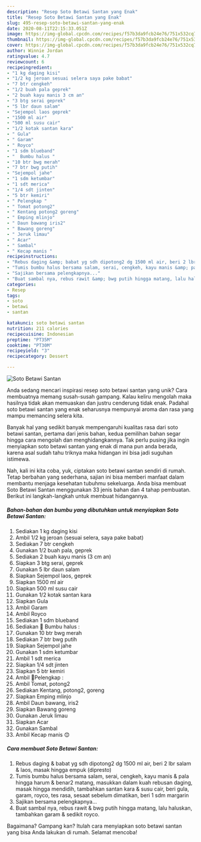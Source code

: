 ```yaml
---
description: "Resep Soto Betawi Santan yang Enak"
title: "Resep Soto Betawi Santan yang Enak"
slug: 495-resep-soto-betawi-santan-yang-enak
date: 2020-08-11T22:15:33.051Z
image: https://img-global.cpcdn.com/recipes/f57b3da9fcb24e76/751x532cq70/soto-betawi-santan-foto-resep-utama.jpg
thumbnail: https://img-global.cpcdn.com/recipes/f57b3da9fcb24e76/751x532cq70/soto-betawi-santan-foto-resep-utama.jpg
cover: https://img-global.cpcdn.com/recipes/f57b3da9fcb24e76/751x532cq70/soto-betawi-santan-foto-resep-utama.jpg
author: Winnie Jordan
ratingvalue: 4.7
reviewcount: 6
recipeingredient:
- "1 kg daging kisi"
- "1/2 kg jeroan sesuai selera saya pake babat"
- "7 btr cengkeh"
- "1/2 buah pala geprek"
- "2 buah kayu manis 3 cm an"
- "3 btg serai geprek"
- "5 lbr daun salam"
- "Sejempol laos geprek"
- "1500 ml air"
- "500 ml susu cair"
- "1/2 kotak santan kara"
- " Gula"
- " Garam"
- " Royco"
- "1 sdm blueband"
- "  Bumbu halus "
- "10 btr bwg merah"
- "7 btr bwg putih"
- "Sejempol jahe"
- "1 sdm ketumbar"
- "1 sdt merica"
- "1/4 sdt jinten"
- "5 btr kemiri"
- " Pelengkap "
- " Tomat potong2"
- " Kentang potong2 goreng"
- " Emping mlinjo"
- " Daun bawang iris2"
- " Bawang goreng"
- " Jeruk limau"
- " Acar"
- " Sambal"
- " Kecap manis "
recipeinstructions:
- "Rebus daging &amp; babat yg sdh dipotong2 dg 1500 ml air, beri 2 lbr salam &amp; laos, masak hingga empuk (dipresto)"
- "Tumis bumbu halus bersama salam, serai, cengkeh, kayu manis &amp; pala hingga harum &amp; benar2 matang, masukkan dalam kuah rebusan daging, masak hingga mendidih, tambahkan santan kara &amp; susu cair, beri gula, garam, royco, tes rasa, sesaat sebelum dimatikan, beri 1 sdm margarin"
- "Sajikan bersama pelengkapnya..."
- "Buat sambal nya, rebus rawit &amp; bwg putih hingga matang, lalu haluskan, tambahkan garam &amp; sedikit royco."
categories:
- Resep
tags:
- soto
- betawi
- santan

katakunci: soto betawi santan 
nutrition: 211 calories
recipecuisine: Indonesian
preptime: "PT35M"
cooktime: "PT30M"
recipeyield: "3"
recipecategory: Dessert

---
```



![Soto Betawi Santan](https://img-global.cpcdn.com/recipes/f57b3da9fcb24e76/751x532cq70/soto-betawi-santan-foto-resep-utama.jpg)

Anda sedang mencari inspirasi resep soto betawi santan yang unik? Cara membuatnya memang susah-susah gampang. Kalau keliru mengolah maka hasilnya tidak akan memuaskan dan justru cenderung tidak enak. Padahal soto betawi santan yang enak seharusnya mempunyai aroma dan rasa yang mampu memancing selera kita.



Banyak hal yang sedikit banyak mempengaruhi kualitas rasa dari soto betawi santan, pertama dari jenis bahan, kedua pemilihan bahan segar hingga cara mengolah dan menghidangkannya. Tak perlu pusing jika ingin menyiapkan soto betawi santan yang enak di mana pun anda berada, karena asal sudah tahu triknya maka hidangan ini bisa jadi suguhan istimewa.


Nah, kali ini kita coba, yuk, ciptakan soto betawi santan sendiri di rumah. Tetap berbahan yang sederhana, sajian ini bisa memberi manfaat dalam membantu menjaga kesehatan tubuhmu sekeluarga. Anda bisa membuat Soto Betawi Santan menggunakan 33 jenis bahan dan 4 tahap pembuatan. Berikut ini langkah-langkah untuk membuat hidangannya.

<!--inarticleads1-->

##### Bahan-bahan dan bumbu yang dibutuhkan untuk menyiapkan Soto Betawi Santan:

1. Sediakan 1 kg daging kisi
1. Ambil 1/2 kg jeroan (sesuai selera, saya pake babat)
1. Sediakan 7 btr cengkeh
1. Gunakan 1/2 buah pala, geprek
1. Sediakan 2 buah kayu manis (3 cm an)
1. Siapkan 3 btg serai, geprek
1. Gunakan 5 lbr daun salam
1. Siapkan Sejempol laos, geprek
1. Siapkan 1500 ml air
1. Siapkan 500 ml susu cair
1. Gunakan 1/2 kotak santan kara
1. Siapkan  Gula
1. Ambil  Garam
1. Ambil  Royco
1. Sediakan 1 sdm blueband
1. Sediakan  🌸 Bumbu halus :
1. Gunakan 10 btr bwg merah
1. Sediakan 7 btr bwg putih
1. Siapkan Sejempol jahe
1. Gunakan 1 sdm ketumbar
1. Ambil 1 sdt merica
1. Siapkan 1/4 sdt jinten
1. Siapkan 5 btr kemiri
1. Ambil  🌸Pelengkap :
1. Ambil  Tomat, potong2
1. Sediakan  Kentang, potong2, goreng
1. Siapkan  Emping mlinjo
1. Ambil  Daun bawang, iris2
1. Siapkan  Bawang goreng
1. Gunakan  Jeruk limau
1. Siapkan  Acar
1. Gunakan  Sambal
1. Ambil  Kecap manis 😊




<!--inarticleads2-->

##### Cara membuat Soto Betawi Santan:

1. Rebus daging &amp; babat yg sdh dipotong2 dg 1500 ml air, beri 2 lbr salam &amp; laos, masak hingga empuk (dipresto)
1. Tumis bumbu halus bersama salam, serai, cengkeh, kayu manis &amp; pala hingga harum &amp; benar2 matang, masukkan dalam kuah rebusan daging, masak hingga mendidih, tambahkan santan kara &amp; susu cair, beri gula, garam, royco, tes rasa, sesaat sebelum dimatikan, beri 1 sdm margarin
1. Sajikan bersama pelengkapnya...
1. Buat sambal nya, rebus rawit &amp; bwg putih hingga matang, lalu haluskan, tambahkan garam &amp; sedikit royco.




Bagaimana? Gampang kan? Itulah cara menyiapkan soto betawi santan yang bisa Anda lakukan di rumah. Selamat mencoba!
